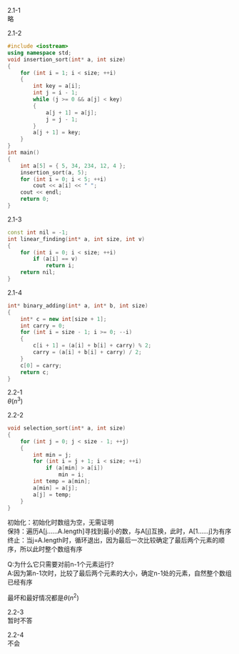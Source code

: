 2.1-1  
略  

2.1-2  
```c++
#include <iostream>
using namespace std;
void insertion_sort(int* a, int size)
{
	for (int i = 1; i < size; ++i)
	{
		int key = a[i];
		int j = i - 1;
		while (j >= 0 && a[j] < key)
		{
			a[j + 1] = a[j];
			j = j - 1;
		}
		a[j + 1] = key;
	}
}
int main()
{
	int a[5] = { 5, 34, 234, 12, 4 };
	insertion_sort(a, 5);
	for (int i = 0; i < 5; ++i)
		cout << a[i] << " ";
	cout << endl;
	return 0;
}
```

2.1-3
```c++
const int nil = -1;
int linear_finding(int* a, int size, int v)
{
	for (int i = 0; i < size; ++i)
		if (a[i] == v)
			return i;
	return nil;
}
```

2.1-4
```c++
int* binary_adding(int* a, int* b, int size)
{
	int* c = new int[size + 1];
	int carry = 0;
	for (int i = size - 1; i >= 0; --i)
	{
		c[i + 1] = (a[i] + b[i] + carry) % 2;
		carry = (a[i] + b[i] + carry) / 2;
	}
	c[0] = carry;
	return c;
}
```

2.2-1  
$\theta$($n^3$)  

2.2-2
```c++
void selection_sort(int* a, int size)
{
	for (int j = 0; j < size - 1; ++j)
	{
		int min = j;
		for (int i = j + 1; i < size; ++i)
			if (a[min] > a[i])
				min = i;
		int temp = a[min];
		a[min] = a[j];
		a[j] = temp;
	}
}
```
初始化：初始化时数组为空，无需证明  
保持：遍历A[j……A.length]寻找到最小的数，与A[j]互换，此时，A[1……j]为有序  
终止：当j=A.length时，循环退出，因为最后一次比较确定了最后两个元素的顺序，所以此时整个数组有序
    
Q:为什么它只需要对前n-1个元素运行?  
A:因为第n-1次时，比较了最后两个元素的大小，确定n-1处的元素，自然整个数组已经有序  
  
最坏和最好情况都是$\theta$($n^2$)  
  
2.2-3  
暂时不答  
  
2.2-4  
不会  